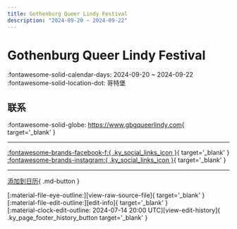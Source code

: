 ```yaml
---
title: Gothenburg Queer Lindy Festival
description: "2024-09-20 ~ 2024-09-22"
---
```


# Gothenburg Queer Lindy Festival 

:fontawesome-solid-calendar-days: 2024-09-20 ~ 2024-09-22  
:fontawesome-solid-location-dot: 哥特堡  

## 联系

:fontawesome-solid-globe: <https://www.gbgqueerlindy.com>{ target='_blank' }  

---

 [:fontawesome-brands-facebook-f:{ .ky_social_links_icon }](https://www.facebook.com/gothenburgqueerlindyfestival){ target='_blank' } [:fontawesome-brands-instagram:{ .ky_social_links_icon }](https://instagram.com/queerlindy.gbg){ target='_blank' }

---

[添加到日历](https://swing.news/ics/zh-Hans/2024/sv_SE/gothenburg-queer-lindy-festival-2024.ics){ .md-button }

<div class="ky_page_footer" markdown>
<div class="ky_page_footer_trailing" markdown="span">
[:material-file-eye-outline:][view-raw-source-file]{ target='_blank' }
[:material-file-edit-outline:][edit-info]{ target='_blank' }
</div>
<div class="ky_page_footer_leading" markdown="span">
[:material-clock-edit-outline: 2024-07-14 20:00 UTC][view-edit-history]{ .ky_page_footer_history_button target='_blank' }
</div>
</div>

[view-raw-source-file]: https://github.com/swingdance/events/blob/main/2024/sv_SE/gothenburg-queer-lindy-festival-2024.json "查看原始源文件"
[edit-info]: https://github.com/swingdance/events/issues/new?assignees=&labels=update+event&projects=&template=03-update_entity.yml&title=%5B2024%2Fsv_SE%5D%20Gothenburg%20Queer%20Lindy%20Festival&region=sv_SE&year=2024&id=gothenburg-queer-lindy-festival-2024&name=Gothenburg%20Queer%20Lindy%20Festival&org_id= "编辑信息"

[view-edit-history]: https://github.com/swingdance/events/commits/main/2024/sv_SE/gothenburg-queer-lindy-festival-2024.json "查看编辑历史"
